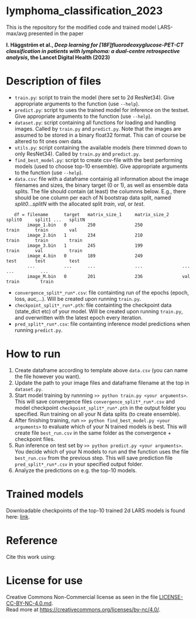 # lymphoma_classification_2023
This is the repository for the modified code and trained model LARS-max/avg presented in the paper

**I. Häggström et al., _Deep learning for [18F]fluorodeoxyglucose-PET-CT classification in patients with lymphoma: a dual-centre retrospective analysis_, the Lancet Digital Health (2023)**

# Description of files
* `train.py`: script to train the model (here set to 2d ResNet34). Give appropriate arguments to the function (use `--help`).
* `predict.py`: script to uses the trained model for inference on the testset. Give appropriate arguments to the function (use `--help`).
* `dataset.py`: script containing all functions for loading and handling images. Called by `train.py` and `predict.py`. Note that the images are assumed to be stored in a binary float32 format. This can of course be altered to fit ones own data.
* `utils.py`: script containing the available models (here trimmed down to only ResNet34). Called by `train.py` and `predict.py`.
* `find_best_model.py`: script to create csv-file with the best performing models (used to choose top-10 ensemble). Give appropriate arguments to the function (use `--help`).
* `data.csv`: file with a dataframe containig all information about the image filenames and sizes, the binary target (0 or 1), as well as ensemble data splits. The file should contain (at least) the columnns below. E.g., there should be one column per each of N bootstrap data split, named _split0_..._splitN_ with the allocated split _train_, _val_, or _test_.
```
   df = filename      target   matrix_size_1     matrix_size_2     split0     split1 ...   splitN
        image_1.bin   0        250               250               train      train        val
        image_2.bin   1        234               210               train      train        train
        image_3.bin   1        245               199               train      val          train
        image_4.bin   0        189               249               test       test         test
        ...           ...      ...               ...               ...        ...          ...
        image_M.bin   0        201               236               val        train        train
```
* `convergence_split*_run*.csv`: file containting run of the epochs (epoch, loss, auc,...). Will be created upon running `train.py`.
* `checkpoint_split*_run*.pth`: file containting the checkpoint data (state_dict etc) of your model. Will be created upon running `train.py`, and overwritten with the latest epoch every iteration.
* `pred_split*_run*.csv`: file containting inference model predictions when running `predict.py`.

# How to run
1. Create dataframe according to template above `data.csv` (you can name the file however you want).
2. Update the path to your image files and dataframe filename at the top in `dataset.py`.
3. Start model training by runnning `>> python train.py <your arguments>`. This will save convergence files `convergence_split*_run*.csv` and model checkpoint `checkpoint_split*_run*.pth` in the output folder you specified. Run training on all your N data splits (to create ensemble).
4. After finishing training, run `>> python find_best_model.py <your arguments>` to evaluate which of your N trained models is best. This will create file `best_run.csv` in the same folder as the convergence + checkpoint files.
5. Run inference on test set by `>> python predict.py <your arguments>`. You decide which of your N models to run and the function uses the file `best_run.csv` from the previous step. This will save prediction file `pred_split*_run*.csv` in your specified output folder.
6. Analyze the predictions on e.g. the top-10 models.

# Trained models
Downloadable checkpoints of the top-10 trained 2d LARS models is found here: [link](https://drive.google.com/drive/folders/1ObjxwcrKxtS3VubS8oOfCxGOPvHXmIaA?usp=sharing).

# Reference
Cite this work using:

# License for use
Creative Commons Non-Commercial license as seen in the file [LICENSE-CC-BY-NC-4.0.md](LICENSE-CC-BY-NC-4.0.md).\
Read more at https://creativecommons.org/licenses/by-nc/4.0/.
